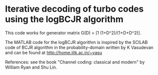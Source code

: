 # Iterative decoding of turbo codes using the logBCJR algorithm

This code works for generator matrix G(D) = [1 (1+D^2)/(1+D+D^2)].

The MATLAB code for the logBCJR algorithm is inspired by the SCILAB code of BCJR algorithm in the probability-domain written by K Vasudevan and can be found at http://home.iitk.ac.in/~vasu

References:
see the book "Channel coding: classical and modern" by William Ryan and Shu Lin.
